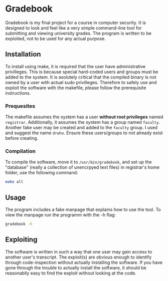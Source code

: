 # Gradebook

Gradebook is my final project for a course in computer security. It is designed to look and feel like a very simple command-line tool for submitting and viewing university grades. The program is written to be exploited, not to be used for any actual purpose.

## Installation

To install using make, it is required that the user have administrative privilleges. This is because special hard-coded users and groups must be added to the system. It is asolutely critical that the compiled binary is not owned by a user with actual sudo privilleges. Therefore to safely use and exploit the software with the makefile, please follow the prerequisite instructions.

### Prequesites

The makefile assumes the system has a user **without root privileges** named `registrar`. Additionally, it assumes the system has a group named `faculty`. Another fake user may be created and added to the `faculty` group. I used and suggest the name `drwho`. Ensure these users/groups to not already exist before creating.

### Compilation
To compile the software, move it to `/usr/bin/gradebook`, and set up the "database" (really a collection of unencrpyed text files) in registrar's home folder, use the following command:

``` bash
make all
```

## Usage

The program includes a fake manpage that explains how to use the tool. To view the manpage run the programm with the -h flag:

``` bash
gradebook -h
```

## Exploiting

The software is written in such a way that one user may gain access to another user's transcript. The exploit(s) are obvious enough to identify through code-inspection without actually installing the software. If you have gone through the trouble to actually install the software, it should be reasonablly easy to find the exploit without looking at the code.
